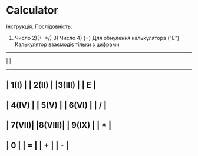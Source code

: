 # Calculator
 Інструкція.
  Послідовність:
  1) Число 2)(+-*/) 3) Число 4) (=)
  Для обнулення калькулятора  ("E")
  Калькулятор взаємодіє тільки з цифрами
__________________________________
|                                 |        
__________________________________
|  1(I) | | 2(II) | |3(III) | | E |        
------------------------------------          
| 4(IV) | |  5(V) | | 6(VI) | | / |            
------------------------------------
| 7(VII)| |8(VIII)| | 9(IX) | | * |
------------------------------------
|   0   | |   =   | |   +   | | - |
------------------------------------
